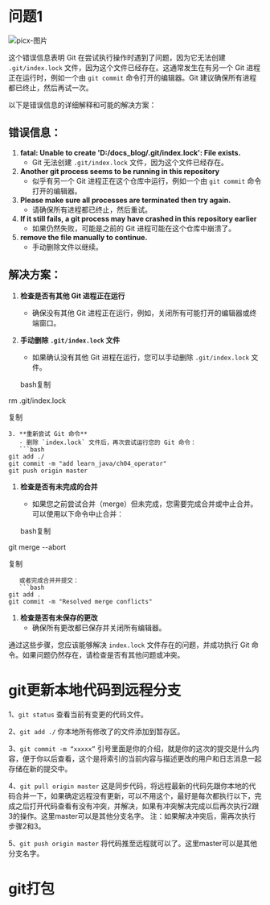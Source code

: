 # 问题1

![picx-图片](https://hengmaozhang.github.io/picx-images-hosting/20250222/picx-图片.4ub2cft7q6.jpg)

这个错误信息表明 Git 在尝试执行操作时遇到了问题，因为它无法创建 `.git/index.lock` 文件，因为这个文件已经存在。这通常发生在有另一个 Git 进程正在运行时，例如一个由 `git commit` 命令打开的编辑器。Git 建议确保所有进程都已终止，然后再试一次。

以下是错误信息的详细解释和可能的解决方案：

## 错误信息：

1. **fatal: Unable to create 'D:/docs_blog/.git/index.lock': File exists.**
   - Git 无法创建 `.git/index.lock` 文件，因为这个文件已经存在。
2. **Another git process seems to be running in this repository**
   - 似乎有另一个 Git 进程正在这个仓库中运行，例如一个由 `git commit` 命令打开的编辑器。
3. **Please make sure all processes are terminated then try again.**
   - 请确保所有进程都已终止，然后重试。
4. **If it still fails, a git process may have crashed in this repository earlier**
   - 如果仍然失败，可能是之前的 Git 进程可能在这个仓库中崩溃了。
5. **remove the file manually to continue.**
   - 手动删除文件以继续。

## 解决方案：

1. **检查是否有其他 Git 进程正在运行**

   - 确保没有其他 Git 进程正在运行，例如，关闭所有可能打开的编辑器或终端窗口。

2. **手动删除 `.git/index.lock` 文件**

   - 如果确认没有其他 Git 进程在运行，您可以手动删除 `.git/index.lock` 文件。

   bash复制

rm .git/index.lock

复制

```
3. **重新尝试 Git 命令**
   - 删除 `index.lock` 文件后，再次尝试运行您的 Git 命令：
   ```bash
git add ./
git commit -m "add learn_java/ch04_operator"
git push origin master
```

1. **检查是否有未完成的合并**

   - 如果您之前尝试合并（merge）但未完成，您需要完成合并或中止合并。可以使用以下命令中止合并：

   bash复制

git merge --abort

复制

```
   或者完成合并并提交：
   ```bash
git add .
git commit -m "Resolved merge conflicts"
```

1. **检查是否有未保存的更改**
   - 确保所有更改都已保存并关闭所有编辑器。

通过这些步骤，您应该能够解决 `index.lock` 文件存在的问题，并成功执行 Git 命令。如果问题仍然存在，请检查是否有其他问题或冲突。

# git更新本地代码到远程分支

1、`git status`
查看当前有变更的代码文件。

2、`git add ./`
你本地所有修改了的文件添加到暂存区。

3、`git commit -m “xxxxx”`
引号里面是你的介绍，就是你的这次的提交是什么内容，便于你以后查看，这个是将索引的当前内容与描述更改的用户和日志消息一起存储在新的提交中。

4、`git pull origin master`
这是同步代码，将远程最新的代码先跟你本地的代码合并一下，如果确定远程没有更新，可以不用这个，最好是每次都执行以下，完成之后打开代码查看有没有冲突，并解决，如果有冲突解决完成以后再次执行2跟3的操作。这里master可以是其他分支名字。
注：如果解决冲突后，需再次执行步骤2和3。

5、`git push origin master`
将代码推至远程就可以了。这里master可以是其他分支名字。

# git打包